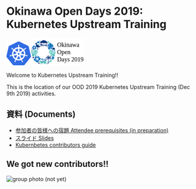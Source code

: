 # Okinawa Open Days 2019: Kubernetes Upstream Training

<a href="https://github.com/kubernetes/kubernetes"><img src="https://github.com/kubernetes/kubernetes/raw/master/logo/logo.png" width="64"></a><a href="https://www.okinawaopendays.com"><img src="./images/ood2019-logo.png"></a>

Welcome to Kubernetes Upstream Training!!

This is the location of our OOD 2019 Kubernetes Upstream Training (Dec 9th 2019) activities.

## 資料 (Documents)

* [参加者の皆様への宿題 Attendee prerequisites (in preparation)](docs/attendee-prerequisites.md)
* [スライド Slides](docs/k8s-upstream-training-ood-2019.pdf)
* [Kubernbetes contributors guide](https://github.com/kubernetes/community/tree/master/contributors/guide)

## We got new contributors!! 

![group photo (not yet)](group-photo.jpg)

